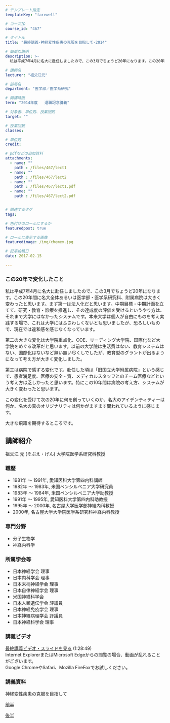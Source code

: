 ```yaml
---
# テンプレート指定
templateKey: "farewell"

# コースID
course_id: "467"

# タイトル
title: "最終講義-神経変性疾患の克服を目指して-2014"

# 簡単な説明
description: >-
  私は平成7年4月に名大に赴任しましたので、この3月でちょうど20年になります。この20年間に名大全体あるいは医学部・医学系研究科、附属病院は大きく変わったと思います。まず第一は法人化だと思います。...

# 講師名
lecturer: "祖父江元"

# 部局名
department: "医学部／医学系研究"

# 開講時限
term: "2014年度	退職記念講義"

# 対象者、単位数、授業回数
target: ""

# 授業回数
classes: 

# 単位数
credit: 

# pdfなどの追加資料
attachments: 
  - name: "" 
    path : /files/467/lect1
  - name: "" 
    path : /files/467/lect2
  - name: "" 
    path : /files/467/lect1.pdf
  - name: "" 
    path : /files/467/lect2.pdf


# 関連するタグ
tags:

# 色付けのロールにするか
featuredpost: true

# ロールに表示する画像
featuredimage: /img/chemex.jpg

# 記事投稿日
date: 2017-02-15

---
```

### この20年で変化したこと 

私は平成7年4月に名大に赴任しましたので、この3月でちょうど20年になります。この20年間に名大全体あるいは医学部・医学系研究科、附属病院は大きく変わったと思います。まず第一は法人化だと思います。中期目標・中期計画を立てて、研究・教育・診療を推進し、その達成度の評価を受けるというやり方は、それまで大学にはなかったシステムです。本来大学は個人が自由にものを考え実践する場で、これは大学にはふさわしくないとも思いましたが、恐ろしいもので、現在では違和感を感じなくなっています。 

第二の大きな変化は大学院重点化、COE、リーディング大学院、国際化など大学院をめぐる改革だと思います。以前の大学院は生活費はない、教育システムはない、国際化はないなど無い無い尽くしでしたが、教育型のグラントが出るようになって考え方が大きく変化しました。 

第三は病院で感ずる変化です。赴任した頃は「旧国立大学附属病院」という感じで、患者満足度、医療の安全・質、メディカルスタッフとのチーム医療などという考え方は乏しかったと思います。特にこの10年間は病院の考え方、システムが大きく変わったと思います。 

この変化を受けて次の20年に何を創っていくのか、名大のアイデンティティーは何か、名大の真のオリジナリティは何かがますます問われているように感じます。 

大きな飛躍を期待するところです。
## 講師紹介

祖父江 元 (そぶえ・げん) 大学院医学系研究科教授 

### 職歴

  * 1981年 ～ 1991年, 愛知医科大学第四内科講師
  * 1982年 ～ 1983年, 米国ペンシルベニア大学研究員
  * 1983年 ～ 1984年, 米国ペンシルベニア大学助教授
  * 1991年 ～ 1995年, 愛知医科大学第四内科助教授
  * 1995年 ～ 2000年, 名古屋大学医学部神経内科教授
  * 2000年, 名古屋大学大学院医学系研究科神経内科教授

### 専門分野

  * 分子生物学
  * 神経内科学

### 所属学会等

  * 日本神経学会 理事
  * 日本内科学会 理事
  * 日本末梢神経学会 理事
  * 日本自律神経学会 理事
  * 米国神経科学会
  * 日本人類遺伝学会 評議員
  * 日本神経免疫学会 理事
  * 日本神経病理学会 評議員
  * 日本神経科学会 理事
### 講義ビデオ

[最終講義ビデオ・スライドを見る](http://nuvideo.media.nagoya-u.ac.jp/embed/790c5beff8ef0dd04bfccdee2df05024580edf5f) (1:28:49)  
Internet ExplorerまたはMicrosoft Edgeからの閲覧の場合、動画が乱れることがございます。  
Google ChromeやSafari、Mozilla FireFoxでお試しください。 

### 講義資料

神経変性疾患の克服を目指して


[前半](/files/467/lect1.pdf) 


[後半](/files/467/lect2.pdf) 
